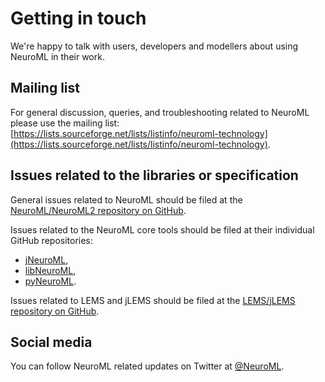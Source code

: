 # Getting in touch

We're happy to talk with users, developers and modellers about using NeuroML in their work.

## Mailing list

For general discussion, queries, and troubleshooting related to NeuroML please use the mailing list: [https://lists.sourceforge.net/lists/listinfo/neuroml-technology](https://lists.sourceforge.net/lists/listinfo/neuroml-technology).

##  Issues related to the libraries or specification

General issues related to NeuroML should be filed at the [NeuroML/NeuroML2 repository on GitHub](https://github.com/NeuroML/Neu.oML2/issues).

Issues related to the NeuroML core tools should be filed at their individual GitHub repositories:
  - [jNeuroML](https://github.com/NeuroML/jNeuroML/issues),
  - [libNeuroML](https://github.com/NeuroML/libNeuroML/issues),
  - [pyNeuroML](https://github.com/NeuroML/pyNeuroML/issues).

Issues related to LEMS and jLEMS should be filed at the [LEMS/jLEMS repository on GitHub](https://github.com/LEMS/jLEMS/issues).

##  Social media

You can follow NeuroML related updates on Twitter at [@NeuroML](https://twitter.com/NeuroML).
